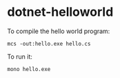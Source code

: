 # dotnet-helloworld

To compile the hello world program:

`mcs -out:hello.exe hello.cs`

To run it:

`mono hello.exe`
